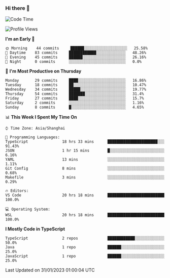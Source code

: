 ### Hi there 👋

<!--
**waynelwz/waynelwz** is a ✨ _special_ ✨ repository because its `README.md` (this file) appears on your GitHub profile.

Here are some ideas to get you started:

- 🔭 I’m currently working on ...
- 🌱 I’m currently learning ...
- 👯 I’m looking to collaborate on ...
- 🤔 I’m looking for help with ...
- 💬 Ask me about ...
- 📫 How to reach me: ...
- 😄 Pronouns: ...
- ⚡ Fun fact: ...
-->

<!--START_SECTION:waka-->
![Code Time](http://img.shields.io/badge/Code%20Time-961%20hrs%2032%20mins-blue)

![Profile Views](http://img.shields.io/badge/Profile%20Views-0-blue)

**I'm an Early 🐤** 

```text
🌞 Morning    44 commits     ██████░░░░░░░░░░░░░░░░░░░   25.58% 
🌆 Daytime    83 commits     ████████████░░░░░░░░░░░░░   48.26% 
🌃 Evening    45 commits     ██████░░░░░░░░░░░░░░░░░░░   26.16% 
🌙 Night      0 commits      ░░░░░░░░░░░░░░░░░░░░░░░░░   0.0%

```
📅 **I'm Most Productive on Thursday** 

```text
Monday       29 commits     ████░░░░░░░░░░░░░░░░░░░░░   16.86% 
Tuesday      18 commits     ██░░░░░░░░░░░░░░░░░░░░░░░   10.47% 
Wednesday    34 commits     █████░░░░░░░░░░░░░░░░░░░░   19.77% 
Thursday     54 commits     ███████░░░░░░░░░░░░░░░░░░   31.4% 
Friday       27 commits     ████░░░░░░░░░░░░░░░░░░░░░   15.7% 
Saturday     2 commits      ░░░░░░░░░░░░░░░░░░░░░░░░░   1.16% 
Sunday       8 commits      █░░░░░░░░░░░░░░░░░░░░░░░░   4.65%

```


📊 **This Week I Spent My Time On** 

```text
⌚︎ Time Zone: Asia/Shanghai

💬 Programming Languages: 
TypeScript               18 hrs 33 mins      ██████████████████████░░░   91.43% 
JSON                     1 hr 15 mins        █░░░░░░░░░░░░░░░░░░░░░░░░   6.16% 
YAML                     13 mins             ░░░░░░░░░░░░░░░░░░░░░░░░░   1.11% 
Git Config               8 mins              ░░░░░░░░░░░░░░░░░░░░░░░░░   0.68% 
Makefile                 3 mins              ░░░░░░░░░░░░░░░░░░░░░░░░░   0.29%

🔥 Editors: 
VS Code                  20 hrs 18 mins      █████████████████████████   100.0%

💻 Operating System: 
WSL                      20 hrs 18 mins      █████████████████████████   100.0%

```

**I Mostly Code in TypeScript** 

```text
TypeScript               2 repos             ████████████░░░░░░░░░░░░░   50.0% 
Java                     1 repo              ██████░░░░░░░░░░░░░░░░░░░   25.0% 
JavaScript               1 repo              ██████░░░░░░░░░░░░░░░░░░░   25.0%

```



 Last Updated on 31/01/2023 01:00:04 UTC
<!--END_SECTION:waka-->
